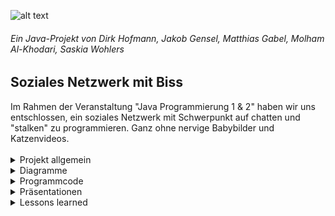 ![alt text]( https://cdn.discordapp.com/attachments/783318437384552521/793117042214567946/locsterw3_2.png "Logo Title Text 1")
<h6>Ein Java-Projekt von Dirk Hofmann, Jakob Gensel, Matthias Gabel, Molham Al-Khodari, Saskia Wohlers</h6>

<h2>Soziales Netzwerk mit Biss</h2>
Im Rahmen der Veranstaltung "Java Programmierung 1 & 2" haben wir uns entschlossen, ein soziales Netzwerk mit Schwerpunkt auf chatten und "stalken" zu programmieren. Ganz ohne nervige Babybilder und Katzenvideos.<br>
<br>
<details>
<summary> Projekt allgemein</summary><br>
<h2>Projektteam</h2>
Das Team vom Locster besteht aus: <br>
<br>
<ul>
<li><strong>Dirk Hofmann</strong> https://github.com/Munchkin129 <br></li>
<li><strong>Jakob Gensel</strong> https://github.com/bro-scientist <br></li>
<li><strong>Matthias Gabel</strong> https://github.com/f0rkster <br></li>
<li><strong>Molham Al-Khodari</strong> https://github.com/Molham321 <br></li>
<li><strong>Saskia Wohlers</strong> https://github.com/schnoernja <br></li>
</ul>

<h2>Idee und Produkt</h2>
zum Miroboard für die Ideenfindung: https://miro.com/app/board/o9J_lf2VPJc=/ <br>
<br>
Die Idee zum Locster hatte sich nach mehrmaligem brainstorming über die Plattform <strong>miro</strong> https://miro.com/signup/ aus einer 
Auswahl von z.B. einer WG-Verwaltung, Campus-Navigator und Texteditor durchgesetzt. <br>
Der Grundsatz war, dass jedes uns bekannte soziale Netzwerk vollkommen überlaufen ist von Werbung, unlustigen Posts von der lieben Tante, und 500 Selfies der Verflossenen.<br>
Der Locster schreitet genau dort ein: diese Web-Anwendung wird sich nur den wirklich wichtigen News widmen, erlaubt dir Profilstatistiken anzusehen (Wer hat sich mein Profil angeschaut?), und lässt dich mit deinen Freunden entspannt chatten!

<h2>Anforderungsbeschreibung</h2>
Die groben Ziele umfassen für den jetzigen Stand:<br>

     - Erstellung und Implementierung eines Chatsystems
     - Erstellung und Implementierung einer User-Datenbank
<br>
<h2>Abgrenzungskriterien</h2>
Nicht zum Projektumfang gehören:<br>

     -Erstellung eines regionalen Newsfeed
     
</details>

<details>
<summary>Diagramme</summary><br>
<h2>Klassendiagramm</h2>
<br>
Nachdem das Projekt festgelegt wurde, haben wir uns erste Ideen zur Umsetzung gemacht.
Zunächst hatten wir nur die fertige Website vor Augen und haben daher auch die Klassen je nach Unterseite gestaltet,
was natürlich die falsche Vorangehensweise war.

Somit sah das erste Klassendiagramm wie folgt aus:
![alt text](https://cdn.discordapp.com/attachments/783318437384552521/793205870074789888/JAVA1_-_alt_Klassendiagramm.jpeg)
<br>
Nach weiteren Meetings und Austausch mit anderen Projekt-Gruppen haben wir uns entschlossen,
unser bisheriges Klassendiagramm nochmal zu überholen, mit folgendem Ergebnis:
![alt text](https://cdn.discordapp.com/attachments/783318437384552521/793207517541826620/JAVA1_-_Klassendiagramm.jpeg)
<br>
Mithilfe dieses Diagrammes erarbeiteten wir uns Use Case und Aktivitätsdiagramme, welche uns im weiteren Verlauf für die eigentlichen Klassen helfen werden.
</details>

<details>
<summary>Programmcode</summary><br>
<h2>Sprache</h2>
<br>
Der code wird mit Englisch geschrieben, es hat Sinnvolle sprechende, englische Bezeichner. es ist kommentiert und vermeidet unnötige Redundanzen.
Jede Klasse besitzt einen einleitenden Kommentar -> hier vielleich ein photo vom code ?
Jede hinreichend komplexe Methode besitzt einen Kommentar
     
<h2>Codestyle</h2>
<br>
1. Sprache<br>
<br>
<ul>
<li>Code und Kommentare werden in englisch verfasst.</li>
</ul>
<br>
2. Klassen<br>
<br>
<ul>
	<li>Klassenname sowie Dateiname werden in <strong>UpperCamelCase</strong> geschrieben</li>
<li>Beispiel: ClassName.java</li>
<li>Die Strukturierungen der Klassen sehen wie folgt:</li>
</ul>

 <br>
 
    1. Konstanten und Klassenvariablen 
    2. Variablen
    3. Konstruktor
    4. abstrakte Methoden
    5. Methoden
    6. Destruktor
    7. Getter & Setter
    
 - Die Sektionen werden jeweilig mit folgendem Kommentar initiiert:
<br>
 
    /*
    ===================================
    == Sektionsname
    ===================================
    */

<br>
3. Methoden<br>
<br>
<ul>
	<li>Methodennamen werden in <strong>lowerCamelCase</strong> geschrieben</li>
<li>Beispiel: methodName</li>
</ul>

 
<br>
4. Variablen<br>
<br>
<ul>
	<li>Variablen werden in <strong>lowerCamelCase</strong> geschrieben</li>
<li>Beispiel: variablenName</li>
	<li>Der Gültigkeitsbereich der Variablen wird standartgemäß als <strong>private</strong> deklariert.
		Auf die Variablen wird dann folglich mit <strong>Settern & Gettern</strong> zugegriffen.
Mit einem triftigen Grund kann von der Regelung abgewichen werden.</li>
</ul>

<br>
<h2>Unit-Tests</h2>
<br>
Die Unit-Tests laufen fehlerfrei durch und erlauben es, Fehler aufzudecken
</details>

<details>
<summary>Präsentationen</summary><br>
<h2>Präsentationen 1</h2>
<br>
hier vielleicht unsere erste PowerPoint ?
<h2>Präsentationen 2</h2>
<br>
hier vielleicht unsere 2. PowerPoint ?
<h2>Präsentationen 3</h2>
<br>
hier vielleicht unsere letzte PowerPoint ?
</details>

<details>
<summary>Lessons learned</summary><br>
<br>
hier kommt ein text ....
</details>


